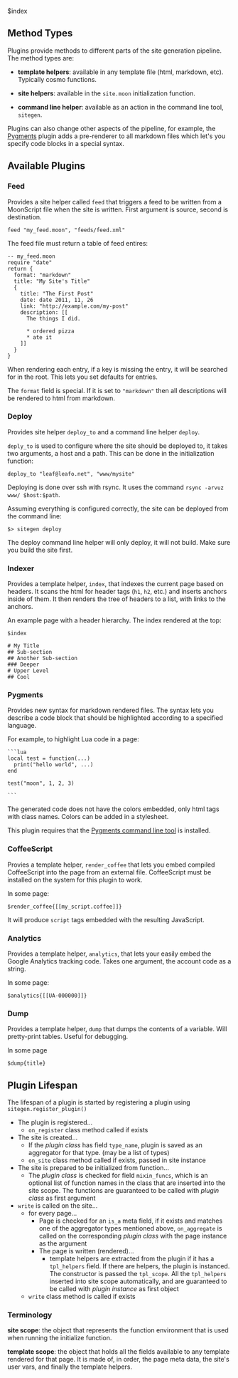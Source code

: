 
$index

## Method Types

Plugins provide methods to different parts of the site generation pipeline. The
method types are:

 * **template helpers**: available in any template file (html, markdown, etc).
   Typically cosmo functions.

 * **site helpers**: available in the `site.moon` initialization function.

 * **command line helper**: available as an action in the command line tool,
   `sitegen`.

Plugins can also change other aspects of the pipeline, for example, the
[Pygments](#pygments) plugin adds a pre-renderer to all markdown files which
let's you specify code blocks in a special syntax.

## Available Plugins

### Feed

Provides a site helper called `feed` that triggers a feed to be written from a
MoonScript file when the site is written. First argument is source, second is
destination.

    feed "my_feed.moon", "feeds/feed.xml"

The feed file must return a table of feed entires:

    -- my_feed.moon
    require "date"
    return {
      format: "markdown"
      title: "My Site's Title"
      {
        title: "The First Post"
        date: date 2011, 11, 26
        link: "http://example.com/my-post"
        description: [[
          The things I did.

          * ordered pizza
          * ate it
        ]]
      }
    }


When rendering each entry, if a key is missing the entry, it will be searched
for in the root. This lets you set defaults for entries.

The `format` field is special. If it is set to `"markdown"` then all
descriptions will be rendered to html from markdown.

### Deploy

Provides site helper `deploy_to` and a command line helper `deploy`.

`deply_to` is used to configure where the site should be deployed to, it takes
two arguments, a host and a path. This can be done in the initialization
function:

    deploy_to "leaf@leafo.net", "www/mysite"

Deploying is done over ssh with rsync. It uses the command `rsync -arvuz www/
$host:$path`.

Assuming everything is configured correctly, the site can be deployed from the
command line:

    $> sitegen deploy

The deploy command line helper will only deploy, it will not build. Make sure
you build the site first.

### Indexer

Provides a template helper, `index`, that indexes the current page based on
headers. It scans the html for header tags (`h1`, `h2`, etc.) and inserts
anchors inside of them. It then renders the tree of headers to a list, with
links to the anchors.

An example page with a header hierarchy. The index rendered at the top:
    
    $index

    # My Title
    ## Sub-section
    ## Another Sub-section
    ### Deeper
    # Upper Level
    ## Cool

### Pygments

Provides new syntax for markdown rendered files. The syntax lets you describe a
code block that should be highlighted according to a specified language.

For example, to highlight Lua code in a page:

    ```lua
    local test = function(...) 
      print("hello world", ...)
    end

    test("moon", 1, 2, 3)

    ```

The generated code does not have the colors embedded, only html tags with class
names. Colors can be added in a stylesheet.

This plugin requires that the [Pygments command line
tool](http://pygments.org/docs/cmdline/) is installed.

### CoffeeScript

Provies a template helper, `render_coffee` that lets you embed compiled
CoffeeScript into the page from an external file. CoffeeScript must be
installed on the system for this plugin to work.

In some page:

    $render_coffee{[[my_script.coffee]]}

It will produce `script` tags embedded with the resulting JavaScript.

### Analytics

Provides a template helper, `analytics`, that lets your easily embed the Google
Analytics tracking code. Takes one argument, the account code as a string.

In some page:

    $analytics{[[UA-000000]]}

### Dump

Provides a template helper, `dump` that dumps the contents of a variable.
Will pretty-print tables. Useful for debugging.

In some page

    $dump{title}

## Plugin Lifespan

The lifespan of a plugin is started by registering a plugin using
`sitegen.register_plugin()`

* The plugin is registered...
  * `on_register` class method called if exists
* The site is created...
  * If the *plugin class* has field `type_name`, plugin is saved as an
	aggregator for that type. (may be a list of types)
  * `on_site` class method called if exists, passed in site instance
* The site is prepared to be initialized from function...
  * The *plugin class* is checked for field `mixin_funcs`, which is an optional
	list of function names in the class that are inserted into the site scope.
	The functions are guaranteed to be called with *plugin class* as first
	argument
* `write` is called on the site...
  * for every page...
	* Page is checked for an `is_a` meta field, if it exists and matches one
	  of the aggregator types mentioned above, `on_aggregate` is called on the
	  corresponding *plugin class* with the page instance as the argument
	* The page is written (rendered)...
	  * template helpers are extracted from the plugin if it has a
		`tpl_helpers` field. If there are helpers, the plugin is instanced. The
		constructor is passed the `tpl_scope`. All the `tpl_helpers` inserted
		into site scope automatically, and are guaranteed to be called with
		*plugin instance* as first object
  * `write` class method is called if exists

### Terminology

**site scope**: the object that represents the function environment that is used
when running the initialize function.

**template scope**: the object that holds all the fields available to any
template rendered for that page. It is made of, in order, the page meta data,
the site's user vars, and finally the template helpers.
